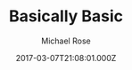 ---
layout: JamstackTheme
title: Basically Basic
github: https://github.com/mmistakes/jekyll-theme-basically-basic
demo: https://mmistakes.github.io/jekyll-theme-basically-basic/
author: Michael Rose
ssg: Jekyll
date: 2017-03-07T21:08:01.000Z
description: Your new Jekyll default theme
stale: false
---